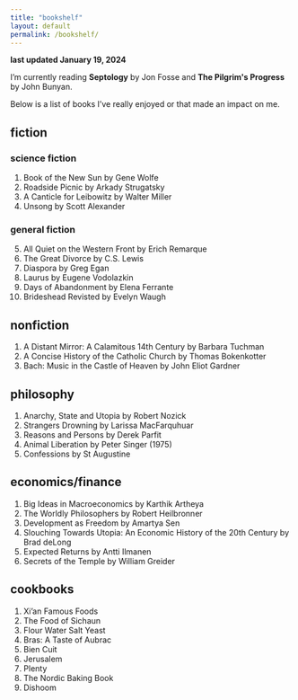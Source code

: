 ```yaml
---
title: "bookshelf"
layout: default
permalink: /bookshelf/
---
```


**last updated January 19, 2024**

I’m currently reading **Septology** by Jon Fosse and **The Pilgrim's Progress** by John Bunyan.

Below is a list of books I’ve really enjoyed or that made an impact on me.

## fiction
### science fiction
1. Book of the New Sun by Gene Wolfe
2. Roadside Picnic by Arkady Strugatsky
3. A Canticle for Leibowitz by Walter Miller
4. Unsong by Scott Alexander

### general fiction
5. All Quiet on the Western Front by Erich Remarque
6. The Great Divorce by C.S. Lewis
7. Diaspora by Greg Egan
8. Laurus by Eugene Vodolazkin
9. Days of Abandonment by Elena Ferrante
10. Brideshead Revisted by Evelyn Waugh

## nonfiction
1. A Distant Mirror: A Calamitous 14th Century by Barbara Tuchman
2. A Concise History of the Catholic Church by Thomas Bokenkotter
3. Bach: Music in the Castle of Heaven by John Eliot Gardner

## philosophy
1. Anarchy, State and Utopia by Robert Nozick
2. Strangers Drowning by Larissa MacFarquhuar
3. Reasons and Persons by Derek Parfit
4. Animal Liberation by Peter Singer (1975)
5. Confessions by St Augustine

## economics/finance
1. Big Ideas in Macroeconomics by Karthik Artheya
2. The Worldly Philosophers by Robert Heilbronner
3. Development as Freedom by Amartya Sen
4. Slouching Towards Utopia: An Economic History of the 20th Century by Brad deLong
5. Expected Returns by Antti Ilmanen
6. Secrets of the Temple by William Greider

## cookbooks
1. Xi’an Famous Foods
2. The Food of Sichaun
3. Flour Water Salt Yeast
4. Bras: A Taste of Aubrac
5. Bien Cuit
6. Jerusalem
7. Plenty
8. The Nordic Baking Book
9. Dishoom
